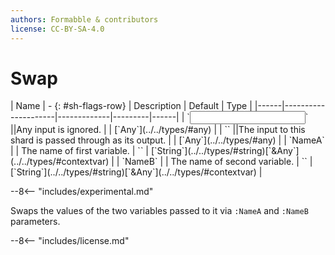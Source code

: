 ```yaml
---
authors: Formabble & contributors
license: CC-BY-SA-4.0
---
```



# Swap

<div class="sh-parameters" markdown="1">
| Name | - {: #sh-flags-row} | Description | Default | Type |
|------|---------------------|-------------|---------|------|
| `<input>` ||Any input is ignored. | | [`Any`](../../types/#any) |
| `<output>` ||The input to this shard is passed through as its output. | | [`Any`](../../types/#any) |
| `NameA` |  | The name of first variable. | `` | [`String`](../../types/#string)[`&Any`](../../types/#contextvar) |
| `NameB` |  | The name of second variable. | `` | [`String`](../../types/#string)[`&Any`](../../types/#contextvar) |

</div>

--8<-- "includes/experimental.md"

Swaps the values of the two variables passed to it via `:NameA` and `:NameB` parameters.

--8<-- "includes/license.md"

